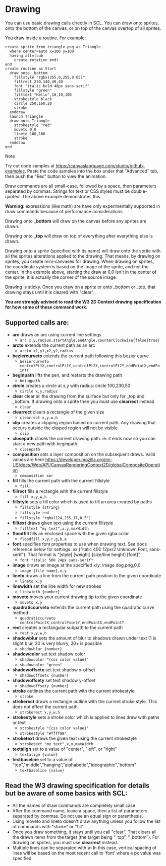 # Drawing
You can use basic drawing calls directly in SCL. You can draw onto sprites, onto the bottom of the canvas, or on top of the canvas overtop of all sprites. 

You draw inside a routine. For example: 

```
create sprite from triangle.png as Triangle
  where center=auto x=100 y=100
  having alt=(sub
    create rotation end)
end
create routine as Start
  draw onto _bottom
    fillstyle "rgba(255,0,255,0.65)"
    fillrect 230,140,40,40
    font "italic bold 48px sans-serif"
    fillstyle "green"
    filltext "Hello",10,10,100
    strokestyle black
    circle 250,160,20
    stroke
  enddraw
  launch Triangle
  draw onto Triangle
    strokestyle "red"
    moveto 0,0
    lineto 100,100
    stroke
  enddraw
end
```

> [!NOTE]
> Try out code samples at https://canvaslanguage.com/studio/github-examples.
> Paste the code samples into the box under that "Advanced" tab,
> then push the "Rec" button to view the animation.

Draw commands are all small-case, followed by a space, then parameters separated by commas. Strings for text or CSS styles must be double-quoted. The above example demonstrates this.

**Warning**: expressions (like math) are have only experimentally supported in draw commands because of performance considerations.

Drawing onto **_bottom** will draw on the canvas before any sprites are drawn.

Drawing onto **_top** will draw on top of everything after everything else is drawn.

Drawing onto a sprite (specified with its name) will draw onto the sprite with all the sprites alterations applied to the drawing. That means, by drawing on sprites, you create mini-canvases for drawing. When drawing on sprites, the coordinate system is based on the image of the sprite, and not the center. In the example above, starting the draw at 0,0 isn't in the center of the sprite, it is actually the corner of the source image.

Drawing is sticky. Once you draw on a sprite or onto _bottom or _top, that drawing stays until it is cleared with "clear".

**You are strongly advised to read the W3 2D Context drawing specification for how some of these command work.**

## Supported calls are: 
- **arc** draws an arc using current line settings
  - ```arc x,y,radius,startAngle,endAngle,counterClockwise{false|true}```
- **arcto** extends the current path as an arc
  - ```arcto x1,y1,x2,y2,radius```
- **beziercurveto** extends the current path following this bezier curve
  - ```beziercurveto controlPt1X,controlPt1Y,controlPt2X,controlPt2Y,endPointX,endPointY```
- **beginpath** lifts the pen, and restarts the drawing path
   - ```beingpath```
- **circle** creates a circle at x,y with radius: circle 100,230,50
   - ```circle x,y,radius```
- **clear** clear all the drawing from the surface but only for _top and _bottom. If drawing onto a sprite then you must use **clearrect** instead
   - ```clear```
- **clearrect** clears a rectangle of the given size
   - ```clearrect x,y,w,h```
- **clip** creates a clipping region based on current path. Any drawing that occurs outside the clipped region will not be visible
   - ```clip```
- **closepath** closes the current drawing path. ie: it ends now so you can start a new path with beginpath
   - ```closepath```
- **composition** sets a layer composition on the subsequent draws. Valid values are here https://developer.mozilla.org/en-US/docs/Web/API/CanvasRenderingContext2D/globalCompositeOperation
   - ```composition xor```
- **fill** fills the current path with the current fillstyle
   - ```fill```
- **fillrect** fills a rectangle with the current fillstyle
   - ```fill x,y,w,h```
- **fillstyle** sets a fill color which is used to fill an area created by paths
   - ```fillstyle {string}```
   - ```fillstyle red```
   - ```fillstyle "rgba(124,255,17,0.5")```
- **filltext** draws given text using the current fillstyle
   - ```filltext "my text",x,y,maxWidth```
- **floodfill** fills an enclosed space with the given rgba color
   - ```floodfill x,y,r,g,b,a```
- **font** specifies font properties to use when drawing text. See docs reference below for settings. ex ("italic 400 12px/2 Unknown Font, sans-serif"). That format is "[style] [weight] [size/line height] [font]"
   - ```font "italic 500 24px sans-serif"```
- **image** draws an image at the specified x/y: image dog.png,0,0
   - ```image {file name},x,y```
- **lineto** draws a line from the current path position to the given coordinate
   - ```lineto x,y```
- **linewidth** set the line width for new strokes
   - ```linewidth {number}```
- **moveto** moves your current drawing tip to the given coordinate
   - ```moveto x,y```
- **quadraticcurveto** extends the current path using the quadratic curve method
   - ```quadraticcurveto controlPointX,controlPointY,endPointX,endPointY```
- **rect** creates a rectangular subpath to the current path
   - ```rect x,y,w,h```
- **shadowblur** sets the amount of blur to shadows drawn under text (1 is slight blur, 20 is very blurry, 20+ is possible
   - ```shadowblur {number}```
- **shadowcolor** set text shadow color
   - ```shadowcolor "{css color value}"```
   - ```shadowcolor "green"```
- **shadowoffsetx** set text shadow x-offset
   - ```shadowoffsetx {number}```
- **shadowoffsety** set text shadow y-offset
   - ```shadowoffsety {number}```
- **stroke** outlines the current path with the current strokestyle
   - ```stroke```
- **strokerect** draws a rectangle outline with the current stroke style. This does not effect the current path.
   - ```strokerect x,y,w,h```
- **strokestyle** sets a stroke color which is applied to lines draw with paths or text
   - ```strokestyle "{css color value}"```
   - ```strokestyle "#ffff00"```
- **stroketext** draws the given text using the current strokestyle
   - ```stroketext "my text",x,y,maxWidth```
- **textalign** set to a value of "center", "left", or "right"
   - ```textalign {value}```
- **textbaseline** set to a value of "top","middle","hanging","alphabetic","ideographic","bottom"
   - ```textbaseline {value}```

## Read the W3 drawing specification for details but be aware of some basics with SCL: 
- All the names of draw commands are completely small case
- After the command name, leave a space, then a list of parameters separated by commas. Do not use an equal sign or paranthesis.
- Using moveto and lineto doesn't draw anything unless you follow the list of commands with "stroke" or "fill".
- Once you draw something, it stays until you call "clear". That clears all the drawn items from the target (the target being “_top”, “_bottom”). For drawing on sprites, you must use **clearrect** instead.
- Multiple lines can be separated with \n In this case, vertical spacing of lines will be based on the most recent call to 'font' where a px value was specified.

